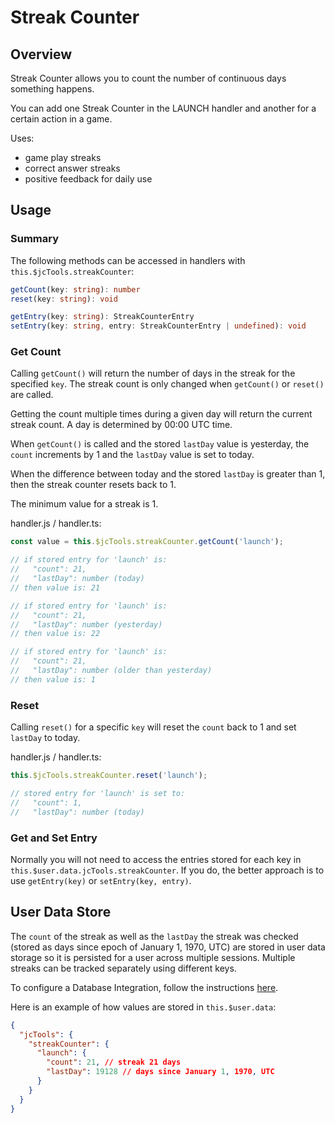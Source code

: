 # Streak Counter

## Overview
Streak Counter allows you to count the number of continuous days something happens. 

You can add one Streak Counter in the LAUNCH handler and another for a certain action in a game.

Uses:
- game play streaks
- correct answer streaks
- positive feedback for daily use

## Usage

### Summary
The following methods can be accessed in handlers with `this.$jcTools.streakCounter`:

```ts
getCount(key: string): number
reset(key: string): void

getEntry(key: string): StreakCounterEntry
setEntry(key: string, entry: StreakCounterEntry | undefined): void
```

### Get Count
Calling `getCount()` will return the number of days in the streak for the specified `key`. The streak count is only changed when `getCount()` or `reset()` are called.

Getting the count multiple times during a given day will return the current streak count. A day is determined by 00:00 UTC time.

When `getCount()` is called and the stored `lastDay` value is yesterday, the `count` increments by 1 and the `lastDay` value is set to today.

When the difference between today and the stored `lastDay` is greater than 1, then the streak counter resets back to 1. 

The minimum value for a streak is 1.

handler.js / handler.ts:
```js
const value = this.$jcTools.streakCounter.getCount('launch');

// if stored entry for 'launch' is:
//   "count": 21,
//   "lastDay": number (today)
// then value is: 21

// if stored entry for 'launch' is:
//   "count": 21,
//   "lastDay": number (yesterday)
// then value is: 22

// if stored entry for 'launch' is:
//   "count": 21,
//   "lastDay": number (older than yesterday)
// then value is: 1
```

### Reset
Calling `reset()` for a specific `key` will reset the `count` back to 1 and set `lastDay` to today.

handler.js / handler.ts:
```js
this.$jcTools.streakCounter.reset('launch');

// stored entry for 'launch' is set to:
//   "count": 1,
//   "lastDay": number (today)
```

### Get and Set Entry
Normally you will not need to access the entries stored for each key in `this.$user.data.jcTools.streakCounter`. If you do, the better approach is to use `getEntry(key)` or `setEntry(key, entry)`.


## User Data Store
The `count` of the streak as well as the `lastDay` the streak was checked (stored as days since epoch of January 1, 1970, UTC) are stored in user data storage so it is persisted for a user across multiple sessions. Multiple streaks can be tracked separately using different keys.

To configure a Database Integration, follow the instructions [here](https://www.jovo.tech/docs/databases).

Here is an example of how values are stored in `this.$user.data`:

```json
{
  "jcTools": {
    "streakCounter": {
      "launch": {
        "count": 21, // streak 21 days
        "lastDay": 19128 // days since January 1, 1970, UTC
      }
    }
  }
}
```


